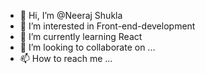 - 👋 Hi, I’m @Neeraj Shukla
- 👀 I’m interested in Front-end-development
- 🌱 I’m currently learning React
- 💞️ I’m looking to collaborate on ...
- 📫 How to reach me ...

<!---
NeerajShUkL/NeerajShUkL is a ✨ special ✨ repository because its `README.md` (this file) appears on your GitHub profile.
You can click the Preview link to take a look at your changes.
--->
